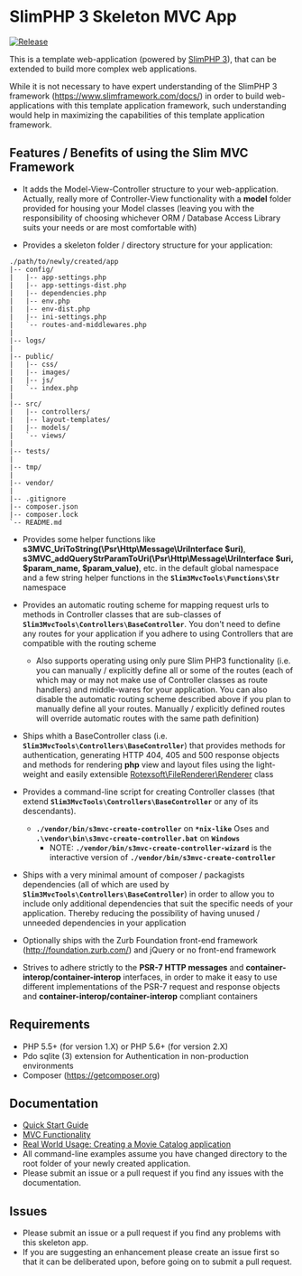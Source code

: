 # SlimPHP 3 Skeleton MVC App

[![Release](https://img.shields.io/github/release/rotexsoft/slim3-skeleton-mvc-app.png?style=flat-square)](https://github.com/rotexsoft/slim3-skeleton-mvc-app/releases/latest) &nbsp; 

This is a template web-application (powered by [SlimPHP 3](https://www.slimframework.com/)), that can be extended to build more complex web applications.

While it is not necessary to have expert understanding of the SlimPHP 3 framework (https://www.slimframework.com/docs/) in order
to build web-applications with this template application framework, such understanding would help in maximizing the capabilities
of this template application framework.

## Features / Benefits of using the Slim MVC Framework
* It adds the Model-View-Controller structure to your web-application. Actually, really more of Controller-View functionality with a **model** folder provided for housing your Model classes (leaving you with the responsibility of choosing whichever ORM / Database Access Library suits your needs or are most comfortable with)

* Provides a skeleton folder / directory structure for your application:
```
./path/to/newly/created/app
|-- config/
|   |-- app-settings.php
|   |-- app-settings-dist.php
|   |-- dependencies.php
|   |-- env.php
|   |-- env-dist.php
|   |-- ini-settings.php
|   `-- routes-and-middlewares.php
|
|-- logs/
|
|-- public/
|   |-- css/
|   |-- images/
|   |-- js/
|   `-- index.php
|
|-- src/
|   |-- controllers/
|   |-- layout-templates/
|   |-- models/
|   `-- views/
|
|-- tests/
|
|-- tmp/
|
|-- vendor/
|
|-- .gitignore
|-- composer.json
|-- composer.lock
`-- README.md
```

* Provides some helper functions like **s3MVC_UriToString(\Psr\Http\Message\UriInterface $uri)**,
**s3MVC_addQueryStrParamToUri(\Psr\Http\Message\UriInterface $uri, $param_name, $param_value)**, etc. in the default global namespace and a few string helper functions in the **`Slim3MvcTools\Functions\Str`** namespace

* Provides an automatic routing scheme for mapping request urls to methods in Controller classes that are sub-classes of **`Slim3MvcTools\Controllers\BaseController`**. You don't need to define any routes for your application if you adhere to using Controllers that are compatible with the routing scheme
	* Also supports operating using only pure Slim PHP3 functionality (i.e. you can manually / explicitly define all or some of the routes (each of which may or may not make use of Controller classes as route handlers) and middle-wares for your application. You can also disable the automatic routing scheme described above if you plan to manually define all your routes. Manually / explicitly defined routes will override automatic routes with the same path definition)

* Ships whith a BaseController class (i.e. **`Slim3MvcTools\Controllers\BaseController`**) that provides methods for authentication, generating HTTP 404, 405 and 500 response objects and methods for rendering **php** view and layout files using the light-weight and easily extensible [Rotexsoft\FileRenderer\Renderer](https://github.com/rotexsoft/file-renderer) class

* Provides a command-line script for creating Controller classes (that extend **`Slim3MvcTools\Controllers\BaseController`** or any of its descendants). 
	* **`./vendor/bin/s3mvc-create-controller`** on **`*nix-like`** Oses and **`.\vendor\bin\s3mvc-create-controller.bat`** on **`Windows`**
        * NOTE: **`./vendor/bin/s3mvc-create-controller-wizard`** is the interactive version of **`./vendor/bin/s3mvc-create-controller`**

* Ships with a very minimal amount of composer / packagists dependencies (all of which are used by **`Slim3MvcTools\Controllers\BaseController`**) in order to allow you to include only additional dependencies that suit the specific needs of your application. Thereby reducing the possibility of having unused / unneeded dependencies in your application

* Optionally ships with the Zurb Foundation front-end framework (http://foundation.zurb.com/) and jQuery or no front-end framework

* Strives to adhere strictly to the **PSR-7 HTTP messages** and **container-interop/container-interop** interfaces, in order to make it easy to use different implementations of the PSR-7 request and response objects and **container-interop/container-interop** compliant containers

## Requirements

* PHP 5.5+ (for version 1.X) or PHP 5.6+ (for version 2.X)
* Pdo sqlite (3) extension for Authentication in non-production environments
* Composer (https://getcomposer.org)

## Documentation

* [Quick Start Guide](documentation/QUICKSTART.md)
* [MVC Functionality](documentation/MVCFUNCTIONALITY.md)
* [Real World Usage: Creating a Movie Catalog application](documentation/MOVIE_CATALOG_APP_WALK_THROUGH.md)
* All command-line examples assume you have changed directory to the root folder of your newly created application.
* Please submit an issue or a pull request if you find any issues with the documentation.

## Issues

* Please submit an issue or a pull request if you find any problems with this skeleton app.
* If you are suggesting an enhancement please create an issue first so that it can be deliberated upon, before going on to submit a pull request.
